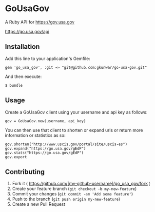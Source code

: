 # GoUsaGov

A Ruby API for https://gov.usa.gov

https://go.usa.gov/api

## Installation

Add this line to your application's Gemfile:

    gem 'go_usa_gov', :git => "git@github.com:gkunwar/go-usa-gov.git"

And then execute:

    $ bundle


## Usage

Create a GoUsaGov client using your username and api key as follows:

	gov = GoUsaGov.new(username, api_key)

You can then use that client to shorten or expand urls or return more information or statistics as so:

	gov.shorten("http://www.uscis.gov/portal/site/uscis-es")
	gov.expand("https://go.usa.gov/gEdP")
	gov.stats("https://go.usa.gov/gEdP")
	gov.export

## Contributing

1. Fork it ( https://github.com/[my-github-username]/go_usa_gov/fork )
2. Create your feature branch (`git checkout -b my-new-feature`)
3. Commit your changes (`git commit -am 'Add some feature'`)
4. Push to the branch (`git push origin my-new-feature`)
5. Create a new Pull Request
